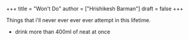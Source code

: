 +++
title = "Won't Do"
author = ["Hrishikesh Barman"]
draft = false
+++

Things that i'll never ever ever ever attempt in this lifetime.

-   drink more than 400ml of neat at once
